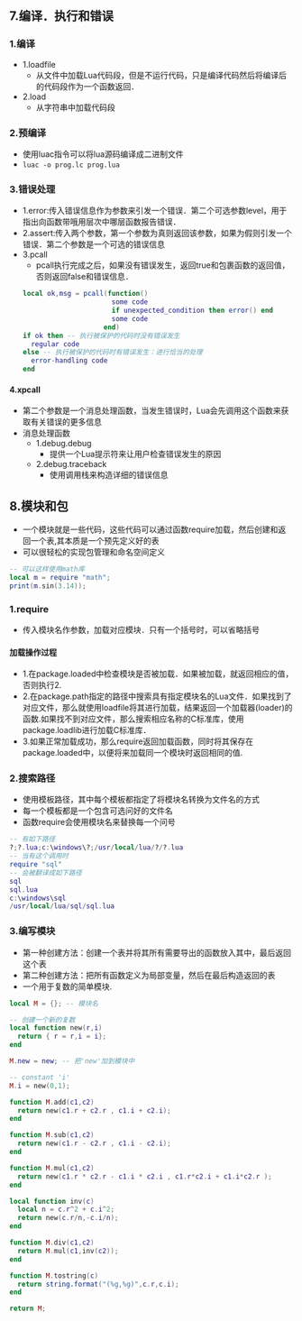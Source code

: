 ## 7.编译．执行和错误
### 1.编译
- 1.loadfile
  - 从文件中加载Lua代码段，但是不运行代码，只是编译代码然后将编译后的代码段作为一个函数返回．
- 2.load
  - 从字符串中加载代码段

### 2.预编译
- 使用luac指令可以将lua源码编译成二进制文件
- `luac -o prog.lc prog.lua`

### 3.错误处理
- 1.error:传入错误信息作为参数来引发一个错误．第二个可选参数level，用于指出向函数带哦用层次中哪层函数报告错误．
- 2.assert:传入两个参数，第一个参数为真则返回该参数，如果为假则引发一个错误．第二个参数是一个可选的错误信息
- 3.pcall
  - pcall执行完成之后，如果没有错误发生，返回true和包裹函数的返回值，否则返回false和错误信息．
  ```lua
  local ok,msg = pcall(function()
                        some code
                        if unexpected_condition then error() end
                        some code
                      end)
  if ok then -- 执行被保护的代码时没有错误发生
    regular code
  else -- 执行被保护的代码时有错误发生：进行恰当的处理
    error-handling code
  end
  ```
#### 4.xpcall
- 第二个参数是一个消息处理函数，当发生错误时，Lua会先调用这个函数来获取有关错误的更多信息
- 消息处理函数
  - 1.debug.debug
    - 提供一个Lua提示符来让用户检查错误发生的原因
  - 2.debug.traceback
    - 使用调用栈来构造详细的错误信息

## 8.模块和包
- 一个模块就是一些代码，这些代码可以通过函数require加载，然后创建和返回一个表,其本质是一个预先定义好的表
- 可以很轻松的实现包管理和命名空间定义
```lua
-- 可以这样使用math库
local m = require "math";
print(m.sin(3.14));
```
### 1.require
- 传入模块名作参数，加载对应模块．只有一个括号时，可以省略括号
#### 加载操作过程
  - 1.在package.loaded中检查模块是否被加载．如果被加载，就返回相应的值，否则执行2.
  - 2.在package.path指定的路径中搜索具有指定模块名的Lua文件．如果找到了对应文件，那么就使用loadfile将其进行加载，结果返回一个加载器(loader)的函数.如果找不到对应文件，那么搜索相应名称的C标准库，使用package.loadlib进行加载C标准库．
  - 3.如果正常加载成功，那么require返回加载函数，同时将其保存在package.loaded中，以便将来加载同一个模块时返回相同的值.

### 2.搜索路径
- 使用模板路径，其中每个模板都指定了将模块名转换为文件名的方式
- 每一个模板都是一个包含可选问好的文件名
- 函数require会使用模块名来替换每一个问号
```lua
-- 有如下路径
?;?.lua;c:\windows\?;/usr/local/lua/?/?.lua
-- 当有这个调用时
require "sql"
-- 会被翻译成如下路径
sql
sql.lua
c:\windows\sql
/usr/local/lua/sql/sql.lua
```

### 3.编写模块
- 第一种创建方法：创建一个表并将其所有需要导出的函数放入其中，最后返回这个表
- 第二种创建方法：把所有函数定义为局部变量，然后在最后构造返回的表
- 一个用于复数的简单模块.
```lua
local M = {}; -- 模块名

-- 创建一个新的复数
local function new(r,i)
  return { r = r,i = i};
end

M.new = new; -- 把'new'加到模块中

-- constant 'i'
M.i = new(0,1);

function M.add(c1,c2)
  return new(c1.r + c2.r , c1.i + c2.i);
end

function M.sub(c1,c2)
  return new(c1.r - c2.r , c1.i - c2.i);
end

function M.mul(c1,c2)
  return new(c1.r * c2.r - c1.i * c2.i , c1.r*c2.i + c1.i*c2.r );
end

local function inv(c)
  local n = c.r^2 + c.i^2;
  return new(c.r/n,-c.i/n);
end

function M.div(c1,c2)
  return M.mul(c1,inv(c2));
end

function M.tostring(c)
  return string.format("(%g,%g)",c.r,c.i);
end

return M;
```